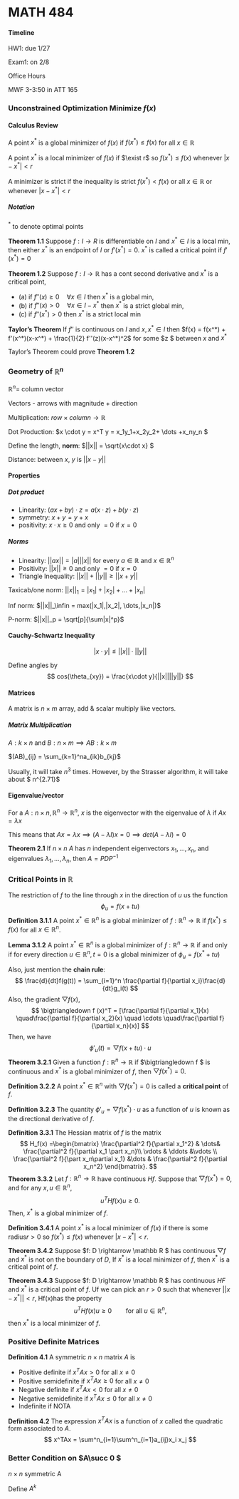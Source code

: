 # MATH 484

#### Timeline

HW1: due 1/27

Exam1: on 2/8

Office Hours

MWF 3-3:50 in ATT 165

### Unconstrained Optimization Minimize $f(x)$

#### Calculus Review

A point $x^*$ is a global minimizer of $f(x)$ if $f(x^*) \le f(x)$ for all $x \in \mathbb R$

A point $x^*$ is a local minimizer of $f(x)$ if $\exist r$ so $f(x^*) \le f(x)$ whenever $|x-x^*| < r$

A minimizer is strict if the inequality is strict $f(x^*) < f(x)$ or all $x \in \mathbb R$ or whenever $|x-x^*| < r$

##### Notation

$^*$ to denote optimal points

**Theorem 1.1**  	Suppose $f: I \rightarrow R$ is differentiable on $I$ and $x^* \in I$ is a local min, then either $x^*$ is an endpoint of $I$ or $f'(x^*) = 0$. $x^*$ is called a critical point if $f'(x^*)=0$

**Theorem 1.2**	Suppose $f: I \rightarrow \mathbb R$ has a cont second derivative and $x^*$ is a critical point, 

-   (a) if $f''(x) \ge 0 \quad \forall x \in I$ then $x^*$ is a global min, 
-   (b) if $f''(x) > 0 \quad \forall x \in I-x^*$ then $x^*$ is a strict global min, 
-   (c) if $f''(x^*) > 0$ then $x^*$ is a strict local min

**Taylor’s Theorem**	If $f''$ is continuous on $I$ and $x,x^* \in I$ then $f(x) = f(x^*) + f'(x^*)(x-x^*) + \frac{1}{2} f''(z)(x-x^*)^2$ for some $z $ between $x$ and $x^*$

Taylor’s Theorem could prove **Theorem 1.2**

### Geometry of $\mathbb R^n$

$\mathbb R ^n=$ column vector

Vectors - arrows with magnitude + direction

Multiplication: $row \times column \rightarrow \mathbb R$

Dot Production: $x \cdot y = x^T y = x_1y_1+x_2y_2+ \dots +x_ny_n $

Define the length, **norm**: $||x|| = \sqrt{x\cdot x} $

Distance: between $x$, $y$ is $||x-y||$

#### Properties

##### Dot product

-    Linearity: $(ax+by)\cdot z = a(x\cdot z)+b(y \cdot z)$
-   symmetry: $x+y = y+x$
-   positivity: $x \cdot x \ge 0$ and only $= 0$ if $x =0$

##### Norms

-   Linearity: $||ax|| = |a |||x||$ for every $a \in \mathbb R$ and $x \in \mathbb R^n$
-   Positivity: $||x|| \ge 0$ and only $= 0$ if $x =0$
-   Triangle Inequality: $||x||+||y|| \ge ||x+y||$

Taxicab/one norm: $||x||_1 = |x_1|+|x_2|+ \dots+|x_n|$

Inf norm: $||x||_\infin = max(|x_1|,|x_2|, \dots,|x_n|)$

P-norm: $||x||_p = \sqrt[p]{\sum|x|^p}$

#### Cauchy-Schwartz Inequality

$$
|x\cdot y| \le||x||\cdot||y||
$$

Define angles by
$$
cos(\theta_{xy}) = \frac{x\cdot y}{||x||||y||}
$$

#### Matrices

A matrix is $n\times m$ array, add & scalar multiply like vectors.

##### Matrix Multiplication

$A: k \times n$ and $B:n \times m \implies AB: k\times m$

$(AB)_{ij} = \sum_{k=1}^na_{ik}b_{kj}$

Usually, it will take $n^3$ times. However, by the Strasser algorithm, it will take about $ n^{2.71}$

#### Eigenvalue/vector

For a $A : n\times n,\mathbb R^n \rightarrow \mathbb R^n$, $x$ is the eigenvector with the eigenvalue of $\lambda$ if $Ax = \lambda x$

This means that $Ax = \lambda x \implies (A-\lambda I) x = 0 \implies det(A-\lambda I) = 0$

**Theorem 2.1**	If $n\times n$ $A$ has $n$ independent eigenvectors $x_1, \dots,x_n$, and eigenvalues $\lambda_1, \dots, \lambda_n$, then $A  = PDP^{-1}$

### Critical Points in $\mathbb R$

The restriction of $f$ to the line through $x$ in the direction of $u$ us the function
$$
\phi_u = f(x+tu)
$$
**Definition 3.1.1**	A point $x^*\in \mathbb R^n$ is a global minimizer of $f:\mathbb R^n \rightarrow \mathbb R$ if  $f(x^*) \le f(x)$ for all $x \in \mathbb R^n$.

**Lemma 3.1.2**	A point $x^*\in \mathbb R^n$ is a global minimizer of $f:\mathbb R^n \rightarrow \mathbb R$ if and only if for every direction $u\in \mathbb R^n, t =0$ is a global minimizer of $\phi_u = f(x^*+tu)$

Also, just mention the **chain rule**:
$$
\frac{d}{dt}f(g(t)) =  \sum_{i=1}^n \frac{\partial f}{\partial x_i}\frac{d}{dt}g_i(t)
$$
Also, the gradient $\bigtriangledown f (x)$,
$$
\bigtriangledown f (x)^T = [\frac{\partial f}{\partial x_1}(x) \quad\frac{\partial f}{\partial x_2}(x) \quad \cdots  \quad\frac{\partial f}{\partial x_n}(x)]
$$
Then, we have
$$
\phi'_u(t) =\bigtriangledown f (x+tu)\cdot u
$$
**Theorem 3.2.1**	Given a function $f:\mathbb R^n \rightarrow \mathbb R$ if $\bigtriangledown f $ is continuous and $x^*$ is a global minimizer of $f$, then $\bigtriangledown f(x^*) = 0$.

**Definition 3.2.2**	A point $x^* \in \mathbb R^n$ with $\bigtriangledown f(x^*) = 0$ is called a **critical point** of $f$.

**Definition 3.2.3**	The quantity $\phi' _u = \bigtriangledown f(x^*)\cdot u$ as a function of $u$ is known as the directional derivative of $f$.

**Definition 3.3.1**	The Hessian matrix of $f$ is the matrix
$$
H_f(x) =\begin{bmatrix}
\frac{\partial^2 f}{\partial x_1^2} & \dots& \frac{\partial^2 f}{\partial x_1 \part x_n}\\
\vdots & \ddots &\vdots \\
\frac{\partial^2 f}{\part x_n\partial x_1} &\dots & \frac{\partial^2 f}{\partial x_n^2}
\end{bmatrix}.
$$
**Theorem 3.3.2**	 Let $f:\mathbb R^n \rightarrow \mathbb R$ have continuous $Hf$. Suppose that $\bigtriangledown f(x^*) = 0$, and for any $x,u \in \mathbb R^n$,
$$
u^T Hf(x) u \ge 0.
$$
Then, $x^*$ is a global minimizer of $f$.

**Definition 3.4.1**	A point $x^*$ is a local minimizer of $f(x)$ if there is some radius$r > 0$ so $f(x^*) \le f(x)$ whenever $|x-x^*| < r$.

**Theorem 3.4.2**	Suppose $f: D \rightarrow \mathbb R $ has continuous $\bigtriangledown f$ and $x^*$ is not on the boundary of $D$, If $x^*$ is a local minimizer of $f$, then $x^*$ is a critical point of $f$.

**Theorem 3.4.3**	Suppose $f: D \rightarrow \mathbb R $ has continuous $HF$ and $x^*$ is a critical point of $f$. Uf we can pick an $r>0$ such that whenever $||x-x^*|| < r$, Hf(x)has the property
$$
u^T Hf(x) u \ge 0 \qquad \text{for all } u \in \mathbb R ^n,
$$
then $x^*$ is a local minimizer of $f$.

### Positive Definite Matrices

**Definition 4.1**	A symmetric $n \times n$ matrix $A$ is 

-   Positive definite if $x^TAx >0$ for all $x\ne0$
-   Positive semidefinite if $x^TAx \ge0$ for all $x\ne0$
-   Negative definite if $x^TAx <0$ for all $x\ne0$
-   Negative semidefinite if $x^TAx \le0$ for all $x\ne0$
-   Indefinite if NOTA

**Definition 4.2**	The expression $x^TAx$ is a function of $x$ called the quadratic form associated to $A$.
$$
x^TAx = \sum^n_{i=1}\sum^n_{i=1}a_{ij}x_i x_j
$$

### Better Condition on $A\succ 0 $

$n \times n$ symmetric A

Define $A^{k}$

